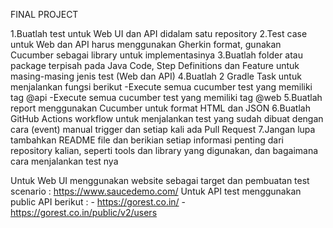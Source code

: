 FINAL PROJECT

1.Buatlah test untuk Web UI dan API didalam satu repository
2.Test case untuk Web dan API harus menggunakan Gherkin format, gunakan Cucumber sebagai library untuk implementasinya
3.Buatlah folder atau package terpisah pada Java Code, Step Definitions dan Feature untuk masing-masing jenis test (Web dan API)
4.Buatlah 2 Gradle Task untuk menjalankan fungsi berikut
  -Execute semua cucumber test yang memiliki tag @api
  -Execute semua cucumber test yang memiliki tag @web
5.Buatlah report menggunakan Cucumber untuk format HTML dan JSON
6.Buatlah GitHub Actions workflow untuk menjalankan test yang sudah dibuat dengan cara (event) manual trigger dan setiap kali ada Pull Request
7.Jangan lupa tambahkan README file dan berikian setiap informasi penting dari repository kalian, seperti tools dan library yang digunakan, dan bagaimana cara menjalankan test nya

Untuk Web UI menggunakan website sebagai target dan pembuatan test scenario : https://www.saucedemo.com/
Untuk API test menggunakan public API berikut : - https://gorest.co.in/
                                                - https://gorest.co.in/public/v2/users
